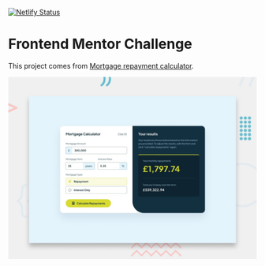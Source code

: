 [![Netlify Status](https://api.netlify.com/api/v1/badges/3dcb80f9-3e8d-478c-973f-9df078538aaa/deploy-status)](https://app.netlify.com/sites/challenge-mortgage-repayment-calculat/deploys)

# Frontend Mentor Challenge

This project comes from [Mortgage repayment calculator](https://www.frontendmentor.io/challenges/mortgage-repayment-calculator-Galx1LXK73).

![preview](/starter_files/design/desktop-preview.jpg "Mortgage repayment calculator")